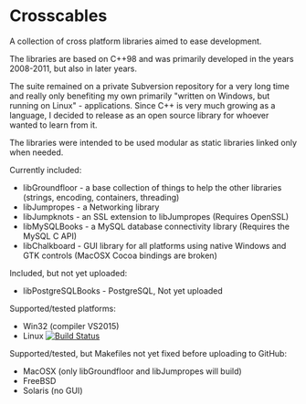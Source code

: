 # Crosscables

A collection of cross platform libraries aimed to ease development.

The libraries are based on C++98 and was primarily developed in the years 2008-2011, but also in later years.

The suite remained on a private Subversion repository for a very long time and really only benefiting my own primarily "written on Windows, but running on Linux" - applications. Since C++ is very much growing as a language, I decided to release as an open source library for whoever wanted to learn from it.

The libraries were intended to be used modular as static libraries linked only when needed.


Currently included:
 * libGroundfloor - a base collection of things to help the other libraries (strings, encoding, containers, threading)
 * libJumpropes - a Networking library
 * libJumpknots - an SSL extension to libJumpropes (Requires OpenSSL)
 * libMySQLBooks - a MySQL database connectivity library (Requires the MySQL C API)
 * libChalkboard - GUI library for all platforms using native Windows and GTK controls (MacOSX Cocoa bindings are broken)

Included, but not yet uploaded:
 * libPostgreSQLBooks - PostgreSQL, Not yet uploaded

Supported/tested platforms:
 * Win32 (compiler VS2015)
 * Linux [![Build Status](https://travis-ci.org/partouf/Crosscables.svg?branch=master)](https://travis-ci.org/partouf/Crosscables)
 
Supported/tested, but Makefiles not yet fixed before uploading to GitHub:
 * MacOSX (only libGroundfloor and libJumpropes will build)
 * FreeBSD
 * Solaris (no GUI)

